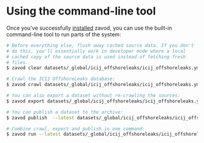# Using the command-line tool

Once you've successfully [installed](install.md) zavod, you can use the built-in command-line tool to run parts of the system:

```bash
# Before everything else, flush away cached source data. If you don't 
# do this, you'll essentially work in developer mode where a local
# cached copy of the source data is used instead of fetching fresh
# files.
$ zavod clear datasets/_global/icij_offshoreleaks/icij_offshoreleaks.yml

# Crawl the ICIJ OffshoreLeaks database:
$ zavod crawl datasets/_global/icij_offshoreleaks/icij_offshoreleaks.yml

# You can also export a dataset without re-crawling the sources:
$ zavod export datasets/_global/icij_offshoreleaks/icij_offshoreleaks.yml

# You can publish a dataset to the archive:
$ zavod publish  --latest datasets/_global/icij_offshoreleaks/icij_offshoreleaks.yml

# Combine crawl, export and publish in one command:
$ zavod run --latest datasets/_global/icij_offshoreleaks/icij_offshoreleaks.yml
```
